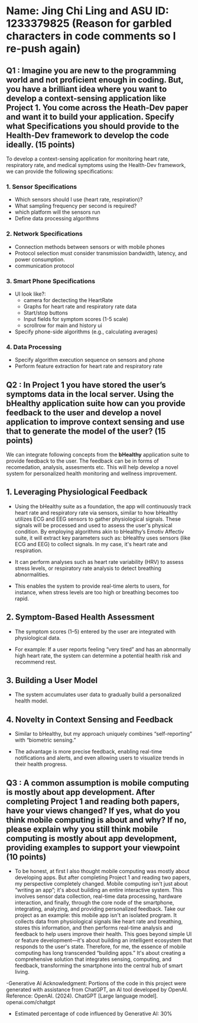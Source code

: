 # Name: Jing Chi Ling  and ASU ID: 1233379825 (Reason for garbled characters in code comments so I re-push again)


## Q1 : Imagine you are new to the programming world and not proficient enough in coding. But, you have a brilliant idea where you want to develop a context-sensing application like Project 1.  You come across the Heath-Dev paper and want it to build your application. Specify what Specifications you should provide to the Health-Dev framework to develop the code ideally. (15 points)

To develop a context-sensing application for monitoring heart rate, respiratory rate, and medical symptoms using the Health-Dev framework, we can provide the following specifications:

### 1. Sensor Specifications
- Which sensors should I use (heart rate, respiration)?
- What sampling frequency per second is required?
- which platform will the sensors run
- Define data processing algorithms 

### 2. Network Specifications
- Connection methods between sensors or with mobile phones
- Protocol selection must consider transmission bandwidth, latency, and power consumption.
- communication protocol 

### 3. Smart Phone Specifications
- UI look like?:
  - camera for dectecting the HeartRate 
  - Graphs for heart rate and respiratory rate data
  - Start/stop buttons
  - Input fields for symptom scores (1-5 scale)
  - scrollrow for main and history ui
- Specify phone-side algorithms (e.g., calculating averages)

### 4. Data Processing
- Specify algorithm execution sequence on sensors and phone
- Perform feature extraction for heart rate and respiratory rate


## Q2 : In Project 1 you have stored the user’s symptoms data in the local server. Using the bHealthy application suite how can you provide feedback to the user and develop a novel application to improve context sensing and use that to generate the model of the user? (15 points)


We can integrate following concepts from the **bHealthy** application suite to provide feedback to the user. The feedback can be in forms of recomedation, analysis, assesments etc. This will help develop a novel system for personalized health monitoring and wellness improvement.

## 1. Leveraging Physiological Feedback
- Using the bHealthy suite as a foundation, the app will continuously track heart rate and respiratory rate via sensors, similar to how bHealthy utilizes ECG and EEG sensors to gather physiological signals. These signals will be processed and used to assess the user's physical condition. By employing algorithms akin to bHealthy’s Emotiv Affectiv suite, it will extract key parameters such as:
bHealthy uses sensors (like ECG and EEG) to collect signals. In my case, it's heart rate and respiration.

- It can perform analyses such as heart rate variability (HRV) to assess stress levels, or respiratory rate analysis to detect breathing abnormalities.

- This enables the system to provide real-time alerts to users, for instance, when stress levels are too high or breathing becomes too rapid.

## 2. Symptom-Based Health Assessment
- The symptom scores (1–5) entered by the user are integrated with physiological data.
  
- For example: If a user reports feeling “very tired” and has an abnormally high heart rate, the system can determine a potential health risk and recommend rest.

## 3. Building a User Model
- The system accumulates user data to gradually build a personalized health model.

## 4. Novelty in Context Sensing and Feedback
- Similar to bHealthy, but my approach uniquely combines “self-reporting” with “biometric sensing.”

- The advantage is more precise feedback, enabling real-time notifications and alerts, and even allowing users to visualize trends in their health progress.
## Q3 : A common assumption is mobile computing is mostly about app development. After completing Project 1 and reading both papers, have your views changed? If yes, what do you think mobile computing is about and why? If no, please explain why you still think mobile computing is mostly about app development, providing examples to support your viewpoint  (10 points)
- To be honest, at first I also thought mobile computing was mostly about developing apps. But after completing Project 1 and reading two papers, my perspective completely changed.
  Mobile computing isn't just about “writing an app”; it's about building an entire interactive system. This involves sensor data collection, real-time data processing, hardware interaction, and finally, through the core node of the smartphone, integrating, analyzing, and providing personalized feedback.
  Take our project as an example: this mobile app isn't an isolated program. It collects data from physiological signals like heart rate and breathing, stores this information, and then performs real-time analysis and feedback to help users improve their health. This goes beyond simple UI or feature development—it's about building an intelligent ecosystem that responds to the user's state.
  Therefore, for me, the essence of mobile computing has long transcended “building apps.” It's about creating a comprehensive solution that integrates sensing, computing, and feedback, transforming the smartphone into the central hub of smart living.

-Generative AI Acknowledgment: Portions of the code in this project were generated with assistance from ChatGPT, an AI tool developed by OpenAI.
Reference: OpenAI. (2024). ChatGPT [Large language model]. openai.com/chatgpt
* Estimated percentage of code influenced by Generative AI: 30%
